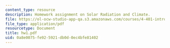 ```yaml
---
content_type: resource
description: Homework assignment on Solar Radiation and Climate.
file: https://ol-ocw-studio-app-qa.s3.amazonaws.com/courses/4-401-introduction-to-building-technology-spring-2006/0a8e0075fe925921db0d0ec4bfe81402_hw1.pdf
file_type: application/pdf
resourcetype: Document
title: hw1.pdf
uid: 0a8e0075-fe92-5921-db0d-0ec4bfe81402
---
```

